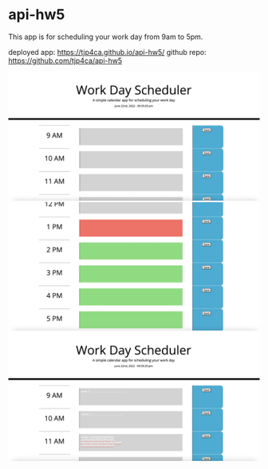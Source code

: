 # api-hw5

This app is for scheduling your work day from 9am to 5pm. 


deployed app: https://tjp4ca.github.io/api-hw5/
github repo: https://github.com/tjp4ca/api-hw5

![screenshot1](./assets/images/screenshot1.png)
![screenshot2](./assets/images/screenshot2.png)
![screenshot3](./assets/images/screenshot3.png)